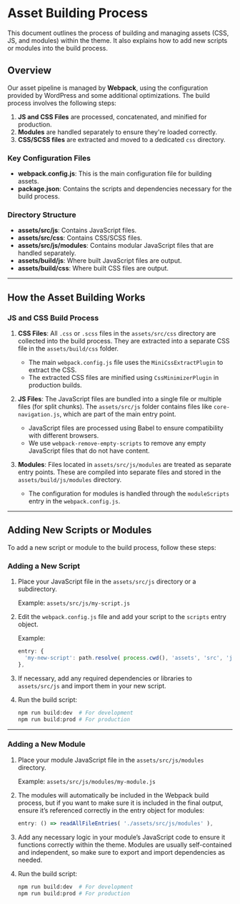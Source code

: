 # Asset Building Process

This document outlines the process of building and managing assets (CSS, JS, and modules) within the theme. It also explains how to add new scripts or modules into the build process.

## Overview

Our asset pipeline is managed by **Webpack**, using the configuration provided by WordPress and some additional optimizations. The build process involves the following steps:

1. **JS and CSS Files** are processed, concatenated, and minified for production.
2. **Modules** are handled separately to ensure they're loaded correctly.
3. **CSS/SCSS files** are extracted and moved to a dedicated `css` directory.

### Key Configuration Files

- **webpack.config.js**: This is the main configuration file for building assets.
- **package.json**: Contains the scripts and dependencies necessary for the build process.

### Directory Structure

- **assets/src/js**: Contains JavaScript files.
- **assets/src/css**: Contains CSS/SCSS files.
- **assets/src/js/modules**: Contains modular JavaScript files that are handled separately.
- **assets/build/js**: Where built JavaScript files are output.
- **assets/build/css**: Where built CSS files are output.

---

## How the Asset Building Works

### JS and CSS Build Process

1. **CSS Files**: All `.css` or `.scss` files in the `assets/src/css` directory are collected into the build process. They are extracted into a separate CSS file in the `assets/build/css` folder.
   
   - The main `webpack.config.js` file uses the `MiniCssExtractPlugin` to extract the CSS.
   - The extracted CSS files are minified using `CssMinimizerPlugin` in production builds.

2. **JS Files**: The JavaScript files are bundled into a single file or multiple files (for split chunks). The `assets/src/js` folder contains files like `core-navigation.js`, which are part of the main entry point.

   - JavaScript files are processed using Babel to ensure compatibility with different browsers.
   - We use `webpack-remove-empty-scripts` to remove any empty JavaScript files that do not have content.

3. **Modules**: Files located in `assets/src/js/modules` are treated as separate entry points. These are compiled into separate files and stored in the `assets/build/js/modules` directory.
   
   - The configuration for modules is handled through the `moduleScripts` entry in the `webpack.config.js`.

---

## Adding New Scripts or Modules

To add a new script or module to the build process, follow these steps:

### Adding a New Script

1. Place your JavaScript file in the `assets/src/js` directory or a subdirectory.
   
   Example: `assets/src/js/my-script.js`

2. Edit the `webpack.config.js` file and add your script to the `scripts` entry object.
   
   Example:
   ```js
   entry: {
     'my-new-script': path.resolve( process.cwd(), 'assets', 'src', 'js', 'my-script.js' ),
   },
   ```

3. If necessary, add any required dependencies or libraries to `assets/src/js` and import them in your new script.

4. Run the build script:

   ```bash
   npm run build:dev  # For development
   npm run build:prod # For production
   ```

---

### Adding a New Module

1. Place your module JavaScript file in the `assets/src/js/modules` directory.

   Example: `assets/src/js/modules/my-module.js`

2. The modules will automatically be included in the Webpack build process, but if you want to make sure it is included in the final output, ensure it’s referenced correctly in the entry object for modules:

   ```js
   entry: () => readAllFileEntries( './assets/src/js/modules' ),
   ```

3. Add any necessary logic in your module’s JavaScript code to ensure it functions correctly within the theme. Modules are usually self-contained and independent, so make sure to export and import dependencies as needed.

4. Run the build script:

   ```bash
   npm run build:dev  # For development
   npm run build:prod # For production
   ```
